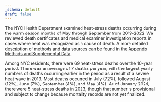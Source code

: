 ```yaml
---
_schema: default
draft: false
---
```

The NYC Health Department examined heat-stress deaths occurring during the warm season months of May through September from 2013-2022. We reviewed death certificates and medical examiner investigation reports in cases where heat was recognized as a cause of death. A more detailed description of methods and data sources can be found in the<u> Appendix Methods and Supplemental Data</u>.

Among NYC residents, there were 69 heat-stress deaths over the 10-year period. There was an average of 7 deaths per year, with the largest yearly numbers of deaths occurring earlier in the period as a result of a severe heat wave in 2013. Most deaths occurred in July (72%), followed August (12%), June (7%), September (4%), and May (4%). As of January 2024, there were 5 heat-stress deaths in 2023, though that number is provisional and subject to change because mortality records are not yet finalized.